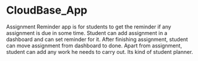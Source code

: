# CloudBase_App
Assignment Reminder app is for students to get the reminder if any assignment is due in some time. Student can add assignment in a dashboard and can set reminder for it. After finishing assignment, student can move assignment from dashboard to done. Apart from assignment, student can add any work he needs to carry out. Its kind of student planner.
